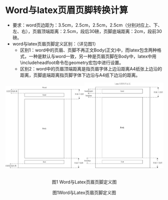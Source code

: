 # Word与latex页眉页脚转换计算
  - 要求：word页边距为：3.5cm，2.5cm，2.5cm，2.5cm（分别对应上、下、左、右），页眉顶端距离：2.5cm，段后30磅，页脚底端距离：2cm，段前30磅。
  - word与latex页眉页脚定义区别：（详见图1）
    - 区别1：word中的页眉、页脚不再正文Body(正文)中，而latex包含两种格式，一种是默认与word一致，另一种是页眉页脚在Body中，latex中用\\includeheadfoot命令在geometry宏包中进行设置。
    - 区别2：word中的页眉顶端距离是指页眉字体上边沿距离A4纸张上边沿的距离，页脚底端距离指页脚字体下边沿与A4纸下边沿的距离。
<div align=center>
  <img src="https://github.com/small25300/ImageLibrary/blob/master/DefinitionOfHeadfoot/Word%E9%A1%B5%E7%9C%89%E9%A1%B5%E8%84%9A.jpg", width = 50%,height = 50%><img src="https://github.com/small25300/ImageLibrary/blob/master/DefinitionOfHeadfoot/Latex%E9%A1%B5%E7%9C%89%E9%A1%B5%E8%84%9A.jpg", width = 50%,height = 50%>
</div>
<br/> 
<p align="center">图1 Word与Latex页眉页脚定义图</p>


<center> 图1Word与Latex页眉页脚定义图 </center>
